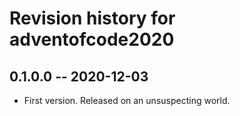 # Revision history for adventofcode2020

## 0.1.0.0 -- 2020-12-03

* First version. Released on an unsuspecting world.
